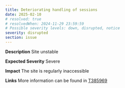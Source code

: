 ```yaml
---
title: Deteriorating handling of sessions
date: 2025-02-10
# resolved: true
# resolvedWhen: 2024-11-29 23:59:59
# Possible severity levels: down, disrupted, notice
severity: disrupted
section: issue
---
```

__Description__ Site unstable

__Expected Severity__ Severe

__Impact__ The site is regularly inaccessible

__Links__ More information can be found in [T385969](https://phabricator.wikimedia.org/T385969)
